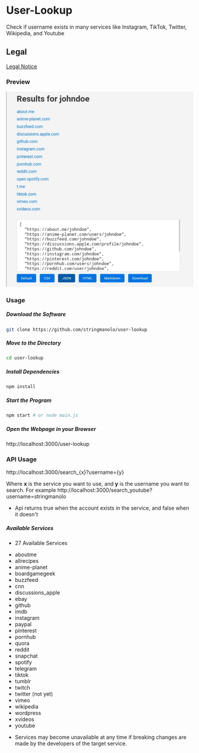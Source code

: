 # User-Lookup

Check if username exists in many services like Instagram, TikTok, Twitter, Wikipedia, and Youtube

## Legal
[Legal Notice](https://github.com/StringManolo/user-lookup/blob/main/LEGAL.md#disclaimer-notice)

### Preview
![Preview](https://raw.githubusercontent.com/StringManolo/user-lookup/378c42812db7c84d6c81394259fa9516d67f8b68/images/user_lookup_image_1.jpg)

### Usage

##### Download the Software
```bash
git clone https://github.com/stringmanolo/user-lookup
```

##### Move to the Directory
```bash
cd user-lookup
```

##### Install Dependencies
```bash
npm install
```

##### Start the Program
```bash
npm start # or node main.js
```

##### Open the Webpage in your Browser
http://localhost:3000/user-lookup


### API Usage
http://localhost:3000/search_{x}?username={y}

Where __x__ is the service you want to use, and __y__ is the username you want to search. For example http://localhost:3000/search_youtube?username=stringmanolo

* Api returns true when the account exists in the service, and false when it doesn't

##### Available Services

* 27 Available Services

- aboutme
- allrecipes
- anime-planet
- boardgamegeek
- buzzfeed
- cnn
- discussions_apple
- ebay
- github
- imdb
- instagram
- paypal
- pinterest
- pornhub
- quora
- reddit
- snapchat
- spotify
- telegram
- tiktok
- tumblr
- twitch
- twitter (not yet)
- vimeo
- wikipedia
- wordpress
- xvideos
- youtube

* Services may become unavailable at any time if breaking changes are made by the developers of the target service. 
